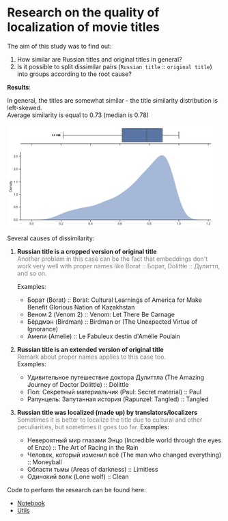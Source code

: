 # Research on the quality of localization of movie titles

The aim of this study was to find out:

1) How similar are Russian titles and original titles in general?
2) Is it possible to split dissimilar pairs (`Russian title` :: `original title`) into groups according to the root cause?

**Results**:

In general, the titles are somewhat similar - the title similarity distribution is left-skewed.  
Average similarity is equal to 0.73 (median is 0.78)

<img src="static/title_similarity.png" width="482" height="240"/>

Several causes of dissimilarity:  

1) **Russian title is a cropped version of original title**  
    <span style="color:grey">Another problem in this case can be the fact that embeddings don't work very well with proper names like Borat :: Борат, Dolittle :: Дулиттл, and so on.</span>

    Examples:

    * Борат (Borat) :: Borat: Cultural Learnings of America for Make Benefit Glorious Nation of Kazakhstan
    * Веном 2 (Venom 2) :: Venom: Let There Be Carnage
    * Бёрдмэн (Birdman) :: Birdman or (The Unexpected Virtue of Ignorance)
    * Амели (Amelie) :: Le Fabuleux destin d'Amélie Poulain

2) **Russian title is an extended version of original title**  
    <span style="color:grey">Remark about proper names applies to this case too.</span>  
    Examples:

    * Удивительное путешествие доктора Дулиттла (The Amazing Journey of Doctor Dolittle) :: Dolittle
    * Пол: Секретный материальчик (Paul: Secret material) :: Paul
    * Рапунцель: Запутанная история (Rapunzel: Tangled) :: Tangled

3) **Russian title was localized (made up) by translators/localizers**  
    <span style="color:grey">Sometimes it is better to localize the title due to cultural and other peculiarities, but sometimes it goes too far.</span>
    Examples:

    * Невероятный мир глазами Энцо (Incredible world through the eyes of Enzo) :: The Art of Racing in the Rain
    * Человек, который изменил всё (The man who changed everything) :: Moneyball
    * Области тьмы (Areas of darkness) :: Limitless
    * Одинокий волк (Lone wolf) :: Clean

Code to perform the research can be found here:

* [Notebook](https://nbviewer.org/github/Extremesarova/shows_title_localization/blob/main/notebooks/movie_title_translation.ipynb)
* [Utils](https://github.com/Extremesarova/shows_title_localization/blob/main/src/title_localization_utils.py)
